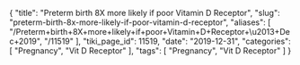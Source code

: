 {
    "title": "Preterm birth 8X more likely if poor Vitamin D Receptor",
    "slug": "preterm-birth-8x-more-likely-if-poor-vitamin-d-receptor",
    "aliases": [
        "/Preterm+birth+8X+more+likely+if+poor+Vitamin+D+Receptor+\u2013+Dec+2019",
        "/11519"
    ],
    "tiki_page_id": 11519,
    "date": "2019-12-31",
    "categories": [
        "Pregnancy",
        "Vit D Receptor"
    ],
    "tags": [
        "Pregnancy",
        "Vit D Receptor"
    ]
}